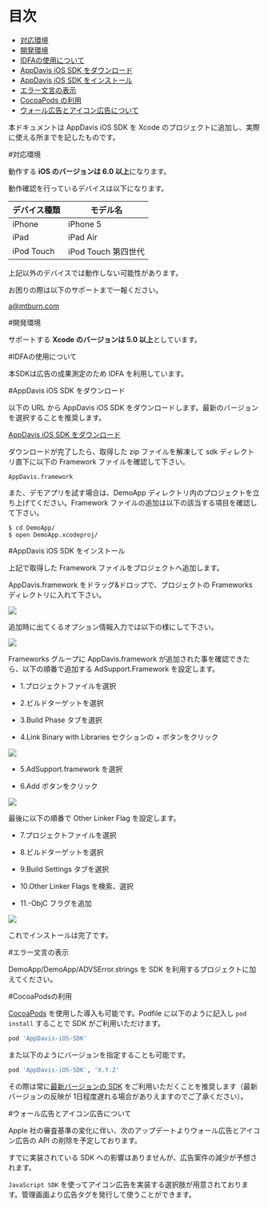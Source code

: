 # 目次

* [対応環境](#support)
* [開発環境](#env)
* [IDFAの使用について](#idfa)
* [AppDavis iOS SDK をダウンロード](#dl)
* [AppDavis iOS SDK をインストール](#install)
* [エラー文言の表示](#error)
* [CocoaPods の利用](#pods)
* [ウォール広告とアイコン広告について](#wall_icon)

本ドキュメントは AppDavis iOS SDK を Xcode のプロジェクトに追加し、実際に使える所までを記したものです。

<a name="support"></a>
#対応環境

動作する **iOS のバージョンは 6.0 以上**になります。

動作確認を行っているデバイスは以下になります。

| デバイス種類 |                    モデル名                     |
|--------------|-------------------------------------------------|
|    iPhone    |             iPhone 5                            |
|     iPad     |              iPad Air                           |
|  iPod Touch  |        iPod Touch 第四世代                      |

上記以外のデバイスでは動作しない可能性があります。

お困りの際は以下のサポートまで一報ください。

[a@mtburn.com](a@mtburn.com)

<a name="env"></a>
#開発環境

サポートする **Xcode のバージョンは 5.0 以上**としています。

<a name="idfa"></a>
#IDFAの使用について

本SDKは広告の成果測定のため IDFA を利用しています。

<a name="dl"></a>
#AppDavis iOS SDK をダウンロード

以下の URL から AppDavis iOS SDK をダウンロードします。最新のバージョンを選択することを推奨します。

[AppDavis iOS SDK をダウンロード](https://github.com/mtburn/MTBurn-iOS-SDK-Install-Guide/releases)

ダウンロードが完了したら、取得した zip ファイルを解凍して sdk ディレクトリ直下に以下の Framework ファイルを確認して下さい。

```
AppDavis.framework
```

また、デモアプリを試す場合は、DemoApp ディレクトリ内のプロジェクトを立ち上げてください。Framework ファイルの追加は以下の該当する項目を確認して下さい。

```
$ cd DemoApp/
$ open DemoApp.xcodeproj/
```

<a name="install"></a>
#AppDavis iOS SDK をインストール

上記で取得した Framework ファイルをプロジェクトへ追加します。

AppDavis.framework をドラッグ&ドロップで、プロジェクトの Frameworks ディレクトリに入れて下さい。


![](Install_SDK_Guide_Images/framework_add.png)


追加時に出てくるオプション情報入力では以下の様にして下さい。


![](Install_SDK_Guide_Images/choose_options.png)


Frameworks グループに AppDavis.framework が追加された事を確認できたら、以下の順番で追加する AdSupport.Framework を設定します。

- 1.プロジェクトファイルを選択

- 2.ビルドターゲットを選択

- 3.Build Phase タブを選択

- 4.Link Binary with Libraries セクションの + ボタンをクリック


![](Install_SDK_Guide_Images/goto_build_phases.png)


- 5.AdSupport.framework を選択

- 6.Add ボタンをクリック


![](Install_SDK_Guide_Images/select_adsupport_framework.png)

最後に以下の順番で Other Linker Flag を設定します。

- 7.プロジェクトファイルを選択

- 8.ビルドターゲットを選択

- 9.Build Settings タブを選択

- 10.Other Linker Flags を検索、選択

- 11.-ObjC フラグを追加

![](Install_SDK_Guide_Images/other_linker_flags.png)

これでインストールは完了です。

<a name="error"></a>
#エラー文言の表示

DemoApp/DemoApp/ADVSError.strings を SDK を利用するプロジェクトに加えてください。

<a name="pods"></a>
#CocoaPodsの利用

[CocoaPods](http://cocoapods.org/) を使用した導入も可能です。Podfile に以下のように記入し `pod install` することで SDK がご利用いただけます。

```ruby
pod 'AppDavis-iOS-SDK'
```

また以下のようにバージョンを指定することも可能です。

```ruby
pod 'AppDavis-iOS-SDK', 'X.Y.Z'
```

その際は常に[最新バージョンの SDK](http://cocoapods.org/?q=AppDavis-ios-sdk) をご利用いただくことを推奨します（最新バージョンの反映が 1日程度遅れる場合がありえますのでご了承ください）。

<a name="wall_icon"></a>
#ウォール広告とアイコン広告について

Apple 社の審査基準の変化に伴い、次のアップデートよりウォール広告とアイコン広告の API の削除を予定しております。

すでに実装されている SDK への影響はありませんが、広告案件の減少が予想されます。

`JavaScript SDK` を使ってアイコン広告を実装する選択肢が用意されております。管理画面より広告タグを発行して使うことができます。

